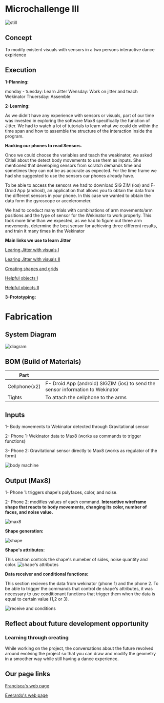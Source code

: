 # Microchallenge III 



![still](https://hackmd.io/_uploads/rJ5O3zmIC.jpg)

## Concept

To modify existent visuals with sensors in a two persons interactive dance expirience 

## Execution

**1-Planning:**

monday - tuesday: Learn Jitter
Wensday: Work on jitter and teach Wekinator
Thuersday: Assemble

**2-Learning:** 

As we didn't have any experience with sensors or visuals, part of our time was invested in exploring the software Max8 specifically the function of Jitter. We had to watch a lot of tutorials to learn what we could do within the time span and how to assemble the structure of the interaction inside the program.

**Hacking our phones to read Sensors.**

Once we could choose the variables and teach the weakinator, we asked Citlali about the detect body movements to use them as inputs. She mentioned that developing sensors from scratch demands time and sometimes they can not be as accurate as expected. For the time frame we had she suggested to use the sensors our phones already have.

To be able to access the sensors we had to download SIG ZIM (ios) and F- Droid App (android), an application that allows you to obtain the data from the different sensors in your phone. In this case we wanted to obtain the data form the gyroscope or accelerometer.

We had to conduct many trials with combinations of arm movements/arm positions and the type of sensor for the Wekinator to work properly. This took more time than we expected, as we had to figure out three arm movements, determine the best sensor for achieving three different results, and train it many times in the Wekinator



**Main links we use to learn Jitter** 

[Learing Jitter with visuals I](https://www.youtube.com/watch?v=Rn1nImut6Pk )  

[Learing Jitter with visuals II](https://www.youtube.com/watch?v=eSARE8zdtVY&t=2086s )  

[Creating shapes and grids](ttps://www.youtube.com/watch?v=uzQOiwMkESU&t=345s)  

[Helpful objects I](thttps://www.youtube.com/watch?v=yUr4KqBSvP4&t=770s)  

[Helpful objects II](https://www.youtube.com/watch?v=ckp1GSROJIY)  


**3-Prototyping:** 





# Fabrication
## System Diagram
![diagram](https://hackmd.io/_uploads/HJ4yNG7IC.jpg)

## BOM (Build of Materials)


| Part |  |
| -------- | -------- | 
| Cellphone(x2)     |  F- Droid App (android) SIGZIM (ios) to send the sensor information to Wekinator     | 
| Tights    |To attach the cellphone to the arms 






## Inputs
1- Body movements to Wekinator detected through Gravitational sensor 

2- Phone 1: Wekinator data to Max8 (works as commands to trigger functions)

3- Phone 2: Gravitational sensor directly to Max8 (works as regulator of the form)

![body machine](https://hackmd.io/_uploads/B1vTb7m8R.jpg)

## Output (Max8)

1- Phone 1: triggers shape's polyfaces, color, and noise.

2- Phone 2: modifies values of each command.
**Interactive wireframe shape that reacts to body movements, changing its color, number of faces, and noise value.**

![max8](https://hackmd.io/_uploads/SyA4W2ZIR.png)

**Shape generation:**

![shape](https://hackmd.io/_uploads/r15NPmQLA.png)

**Shape's attributes:**

This section controls the shape's numeber of sides, noise quantity and color.
![shape's attributes](https://hackmd.io/_uploads/HJ8K_77IA.png)

**Data receiver and conditional functions:**

This section recieves the data from wekinator (phone 1) and the phone 2. To be able to trigger the commands that control de shape's attributes, it was necessary to use conditionant functions that trigger them when the data is equal to certain value (1,2 or 3).

![receive and conditions](https://hackmd.io/_uploads/BynsdXX80.png)

## Reflect about future development opportunity
### Learning through creating
While working on the project, the conversations about the future revolved around evolving the project so that you can draw and modify the geometry in a smoother way while still having a dance experience.


## Our page links


[Francisca's web page](https://panchipunchi.github.io/MDEF-Francisca/)  

[Everardo's web page](https://everardocastro.github.io/mdef1/)  




